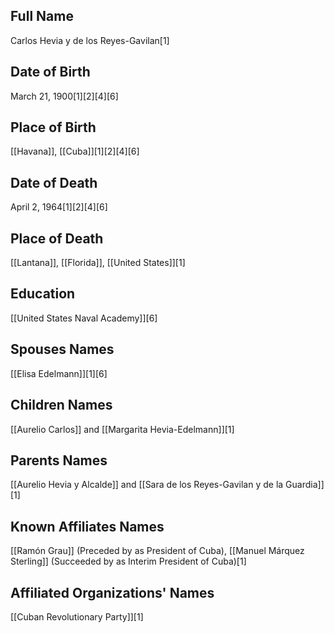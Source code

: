 ## Full Name
Carlos Hevia y de los Reyes-Gavilan[1]

## Date of Birth
March 21, 1900[1][2][4][6]

## Place of Birth
[[Havana]], [[Cuba]][1][2][4][6]

## Date of Death
April 2, 1964[1][2][4][6]

## Place of Death
[[Lantana]], [[Florida]], [[United States]][1]

## Education
[[United States Naval Academy]][6]

## Spouses Names
[[Elisa Edelmann]][1][6]

## Children Names
[[Aurelio Carlos]] and [[Margarita Hevia-Edelmann]][1]

## Parents Names
[[Aurelio Hevia y Alcalde]] and [[Sara de los Reyes-Gavilan y de la Guardia]][1]

## Known Affiliates Names
[[Ramón Grau]] (Preceded by as President of Cuba), [[Manuel Márquez Sterling]] (Succeeded by as Interim President of Cuba)[1]

## Affiliated Organizations' Names
[[Cuban Revolutionary Party]][1]

